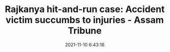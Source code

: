 ---
"title": "Rajkanya hit-and-run case: Accident victim succumbs to injuries - Assam Tribune"
"date": "2021-11-10 6:43:16"
"feed_name": "GOOGLENEWSCONSTRUCTION"
"feed_website": "https://news.google.com/search?q=construction%2Bincident&hl=en-US&gl=US&ceid=US:en"
"feed_rss": "https://news.google.com/rss/search?q=construction%2Bincident&hl=en-US&gl=US&ceid=US:en"
"link": "https://assamtribune.com/guwahati/rajkanya-hit-and-run-case-accident-victim-succumbs-to-injuries-1308264"
"source": "{'href': 'https://assamtribune.com', 'title': 'Assam Tribune'}"
"file": "_posts/2021-1-1-17120cdf80d1b2ca1f6ffae4c28585bb3e3a2b1a.md"
"accident": "1"
"drilling": "0"
"dead": "1"
"injured": "0"
"arrested": "0"
"place": "rajkanya"
"where": "road site"
"causes": "hit"
"place_uri": "unknown place"
---